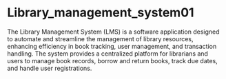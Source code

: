 # Library_management_system01

The Library Management System (LMS) is a software application designed to automate and streamline the management of library resources, enhancing efficiency in book tracking, user management, and transaction handling. The system provides a centralized platform for librarians and users to manage book records, borrow and return books, track due dates, and handle user registrations.
